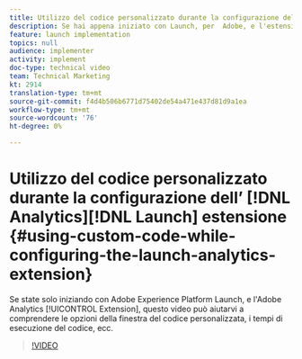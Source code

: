 ```yaml
---
title: Utilizzo del codice personalizzato durante la configurazione dell’estensione di avvio di Analytics
description: Se hai appena iniziato con Launch, per  Adobe, e l'estensione  di Adobe Analytics, questo video può aiutarti a comprendere le opzioni personalizzate della finestra del codice, i tempi di esecuzione del codice, ecc.
feature: launch implementation
topics: null
audience: implementer
activity: implement
doc-type: technical video
team: Technical Marketing
kt: 2914
translation-type: tm+mt
source-git-commit: f4d4b506b6771d75402de54a471e437d81d9a1ea
workflow-type: tm+mt
source-wordcount: '76'
ht-degree: 0%

---
```



# Utilizzo del codice personalizzato durante la configurazione dell’ [!DNL Analytics][!DNL Launch] estensione {#using-custom-code-while-configuring-the-launch-analytics-extension}

Se state solo iniziando con  Adobe Experience Platform Launch, e l&#39;Adobe Analytics  [!UICONTROL Extension], questo video può aiutarvi a comprendere le opzioni della finestra del codice personalizzata, i tempi di esecuzione del codice, ecc.

>[!VIDEO](https://video.tv.adobe.com/v/27272/?quality=9)
